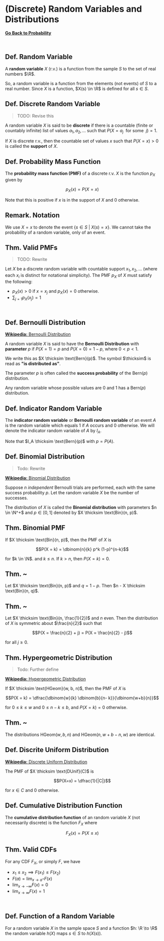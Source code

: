# (Discrete) Random Variables and Distributions

[**Go Back to Probability**](./00-index.md)

```js
```

```js
```

## Def. Random Variable

A **random variable** $X$ (r.v.) is a function from the sample $S$ to the set of real numbers $\R$.

So, a random variable is a function from the elements (not events) of $S$ to a real number. Since $X$ is a function, $X(s) \in \R$ is defined for all $s \in S$.

## Def. Discrete Random Variable

> TODO: Revise this

A random variable $X$ is said to be **discrete** if there is a countable (finite or countably infinite) list of values
$a_1, a_2, ...$ such that $P(X=a_j \enspace \text{for some} \enspace j)=1$.

If $X$ is discrete r.v., then the countable set of values $x$ such that $P(X=x) > 0$ is called the **support** of $X$.

## Def. Probability Mass Function

The **probability mass function (PMF)** of a discrete r.v. $X$ is the function $p_X$ given by

$$p_X (x) = P(X=x)$$

Note that this is positive if $x$ is in the support of $X$ and $0$ otherwise.

## Remark. Notation

We use $X = x$ to denote the event $\{s \in S \> | \> X(s) = x \}$. We cannot take the probability of a random variable, only of an event.

## Thm. Valid PMFs

> TODO: Rewrite

Let $X$ be a discrete random variable with countable support $x_1, x_2, ...$ (where each $x_i$ is distinct for notational simplicity). The PMF $p_X$ of $X$ must satisfy the following:

* $p_X(x) > 0$ if $x = x_j$ and $p_X(x) = 0$ otherwise.
* $\sum_{j=1} p_X(x_j) = 1$

```js
```

```js
```

## Def. Bernoulli Distribution

[**Wikipedia:** Bernoulli Distribution](https://en.wikipedia.org/wiki/Bernoulli_distribution)

A random variable $X$ is said to have the **Bernoulli Distribution** with **parameter** $p$ if $P(X = 1) = p$ and $P(X = 0) = 1 - p$, where $0 < p < 1$.

We write this as $X \thicksim \text{Bern}(p)$. The symbol $\thicksim$ is read as **"is distributed as"**.

The parameter $p$ is often called the **success probability** of the $\text{Bern}(p)$ distribution.

Any random variable whose possible values are $0$ and $1$ has a $\text{Bern}(p)$ distribution.

## Def. Indicator Random Variable

The **indicator random variable** or **Bernoulli random variable** of an event $A$ is the random variable which equals $1$ if $A$ occurs and $0$ otherwise. We will denote the indicator random variable of $A$ by $I_A$.

Note that $I_A \thicksim \text{Bern}(p)$ with $p = P(A)$.

## Def. Binomial Distribution

> Todo: Rewrite

[**Wikipedia:** Binomial Distribution](https://en.wikipedia.org/wiki/Binomial_distribution)

Suppose $n$ _independent_ Bernoulli trials are performed, each with the same success probability $p$. Let the random variable $X$ be the number of successes.

The distribution of $X$ is called the **Binomial distribution** with parameters $n \in \N^+$ and $p \in [0, 1]$ denoted by $X \thicksim \text{Bin}(n, p)$.

## Thm. Binomial PMF

If $X \thicksim \text{Bin}(n, p)$, then the PMF of $X$ is

$$P(X = k) = \dbinom{n}{k} p^k (1-p)^{n-k}$$

for $k \in \N$. and $k \leq n$. If $k > n$, then $P(X=k)=0$.

## Thm. ~

Let $X \thicksim \text{Bin}(n, p)$ and $q = 1 -p$. Then $n - X \thicksim \text{Bin}(n, q)$.

## Thm. ~

Let $X \thicksim \text{Bin}(n, \frac{1}{2})$ and $n$ even. Then the distribution of $X$ is symmetric about $\frac{n}{2}$ such that

$$P(X = \frac{n}{2} + j) = P(X = \frac{n}{2} - j)$$

for all $j \geq 0$.

## Thm. Hypergeometric Distribution

> Todo: Further define

[**Wikipedia:** Hypergeometric Distribution](https://en.wikipedia.org/wiki/Hypergeometric_distribution)

If $X \thicksim \text{HGeom}(w, b, n)$, then the PMF of $X$ is

$$P(X = k) = \dfrac{\dbinom{w}{k} \dbinom{b}{n- k}}{\dbinom{w+b}{n}}$$

for $0 \leq k \leq w$ and $0 \leq n-k \leq b$, and $P(X=k)=0$ otherwise.

## Thm. ~

The distributions $\text{HGeom}(w, b, n)$ and $\text{HGeom}(n, w + b -n, w)$ are identical.

## Def. Discrite Uniform Distribution

[**Wikipedia:** Discrete Uniform Distribution](https://en.wikipedia.org/wiki/Discrete_uniform_distribution)

The PMF of $X \thicksim \text{DUnif}(C)$ is

$$P(X=x) = \dfrac{1}{|C|}$$

for $x \in C$ and $0$ otherwise.

## Def. Cumulative Distribution Function

The **cumulative distribution function** of an random variable $X$ (not necessarily discrete) is the function $F_X$ where

$$F_X(x) =P(X \leq x)$$

## Thm. Valid CDFs

For any CDF $F_X$, or simply $F$, we have

* $x_1 \leq x_2 \implies F(x_1) \leq F(x_2)$
* $F(a) = \lim_{x \to a^+} F(x)$
* $\lim_{x \to - \infty} F(x) = 0$
* $\lim_{x \to \infty} F(x) = 1$


```js
```

```js
```

## Def. Function of a Random Variable

For a random variable $X$ in the sample space $S$ and a function $h: \R \to \R$ the random variable $h(X)$ maps $s \in S$ to $h(X(s))$.
